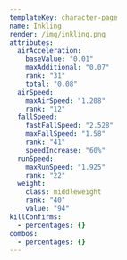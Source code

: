 ```yaml
---
templateKey: character-page
name: Inkling
render: /img/inkling.png
attributes:
  airAcceleration:
    baseValue: "0.01"
    maxAdditional: "0.07"
    rank: "31"
    total: "0.08"
  airSpeed:
    maxAirSpeed: "1.208"
    rank: "12"
  fallSpeed:
    fastFallSpeed: "2.528"
    maxFallSpeed: "1.58"
    rank: "41"
    speedIncrease: "60%"
  runSpeed:
    maxRunSpeed: "1.925"
    rank: "22"
  weight:
    class: middleweight
    rank: "40"
    value: "94"
killConfirms:
  - percentages: {}
combos:
  - percentages: {}
---
```

